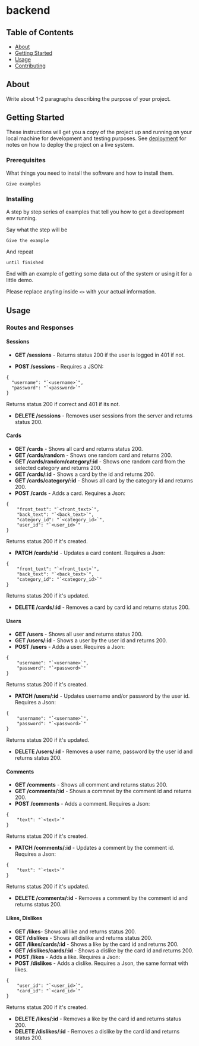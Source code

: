 # backend

## Table of Contents

- [About](#about)
- [Getting Started](#getting_started)
- [Usage](#usage)
- [Contributing](../CONTRIBUTING.md)

## About <a name = "about"></a>

Write about 1-2 paragraphs describing the purpose of your project.

## Getting Started <a name = "getting_started"></a>

These instructions will get you a copy of the project up and running on your local machine for development and testing purposes. See [deployment](#deployment) for notes on how to deploy the project on a live system.

### Prerequisites

What things you need to install the software and how to install them.

```
Give examples
```

### Installing

A step by step series of examples that tell you how to get a development env running.

Say what the step will be

```
Give the example
```

And repeat

```
until finished
```

End with an example of getting some data out of the system or using it for a little demo.

Please replace anyting inside `<>` with your actual information.


## Usage <a name = "usage"></a>

### Routes and Responses

#### Sessions

- **GET /sessions** - Returns status 200 if the user is logged in 401 if not.

- **POST /sessions** - Requires a JSON:
```
{
  "username": "`<username>`",
  "password": "`<password>`"
}
```
Returns status 200 if correct and 401 if its not.
- **DELETE /sessions** - Removes user sessions from the server and returns status 200.


#### Cards

-  **GET /cards** - Shows all card and returns status 200.
-  **GET /cards/random** - Shows one random card and returns 200.
-  **GET /cards/random/category/:id** - Shows one random card from the selected category and returns 200.
-  **GET /cards/:id** - Shows a card by the id and returns 200.
-  **GET /cards/category/:id** - Shows all card by the category id and returns 200.
-  **POST /cards** - Adds a card. Requires a Json:
```
{ 
    "front_text": "`<front_text>`", 
    "back_text": "`<back_text>`",
    "category_id": "`<category_id>`",
    "user_id": "`<user_id>`"
}
```
Returns status 200 if it's created.
-  **PATCH /cards/:id** - Updates a card content. Requires a Json:
```
{ 
    "front_text": "`<front_text>`", 
    "back_text": "`<back_text>`",
    "category_id": "`<category_id>`"
}
```
Returns status 200 if it's updated.
-  **DELETE /cards/:id**  - Removes a card by card id and returns status 200.


#### Users

-  **GET /users** - Shows all user and returns status 200.
-  **GET /users/:id** - Shows a user by the user id and returns 200.
-  **POST /users**  - Adds a user. Requires a Json:
```
{ 
    "username": "`<username>`", 
    "password": "`<password>`"
}
```
Returns status 200 if it's created.
-  **PATCH /users/:id** - Updates username and/or password by the user id. Requires a Json:
```
{ 
    "username": "`<username>`", 
    "password": "`<password>`"
}
```
Returns status 200 if it's updated.
-  **DELETE /users/:id** - Removes a user name, password by the user id and returns status 200.


#### Comments

-  **GET /comments** - Shows all comment and returns status 200.
-  **GET /comments/:id** - Shows a commnet by the comment id and returns 200.
-  **POST /comments** - Adds a comment. Requires a Json:
```
{ 
    "text": "`<text>`"
}
```
Returns status 200 if it's created.
-  **PATCH /comments/:id** - Updates a comment by the comment id. Requires a Json:
```
{ 
    "text": "`<text>`"
}
```
Returns status 200 if it's updated.
-  **DELETE /comments/:id** - Removes a comment by the comment id and returns status 200.


#### Likes, Dislikes

-  **GET /likes**- Shows all like and returns status 200.
-  **GET /dislikes** - Shows all dislike and returns status 200.
-  **GET /likes/cards/:id** - Shows a like by the card id and returns 200.
-  **GET /dislikes/cards/:id** - Shows a dislike by the card id and returns 200.
-  **POST /likes**  - Adds a like. Requires a Json:
-  **POST /dislikes**  - Adds a dislike. Requires a Json, the same format with likes.
```
{ 
    "user_id": "`<user_id>`",
    "card_id": "`<card_id>`"
}
```
Returns status 200 if it's created.
-  **DELETE /likes/:id**  - Removes a like by the card id and returns status 200.
-  **DELETE /dislikes/:id**  - Removes a dislike by the card id and returns status 200.